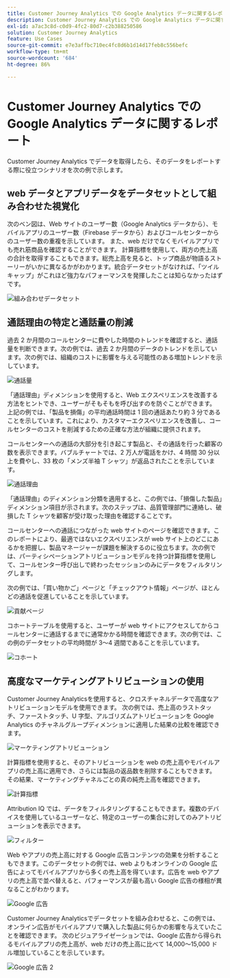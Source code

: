 ```yaml
---
title: Customer Journey Analytics での Google Analytics データに関するレポート
description: Customer Journey Analytics での Google Analytics データに関する有用なレポートを示します
exl-id: a7ac3c8d-c0d9-4fc2-80d7-c2b388250586
solution: Customer Journey Analytics
feature: Use Cases
source-git-commit: e7e3affbc710ec4fc8d6b1d14d17feb8c556befc
workflow-type: tm+mt
source-wordcount: '684'
ht-degree: 86%

---
```


# Customer Journey Analytics での Google Analytics データに関するレポート

Customer Journey Analytics でデータを取得したら、そのデータをレポートする際に役立つシナリオを次の例で示します。

## web データとアプリデータをデータセットとして組み合わせた視覚化

次のベン図は、Web サイトのユーザー数（Google Analytics データから）、モバイルアプリのユーザー数（Firebase データから）およびコールセンターからのユーザー数の重複を示しています。 また、web だけでなくモバイルアプリでも売れ筋商品を確認することができます。 計算指標を使用して、両方の売上高の合計を取得することもできます。総売上高を見ると、トップ商品が物語るストーリーがいかに異なるかがわかります。統合データセットがなければ、「ツイルキャップ」がこれほど強力なパフォーマンスを発揮したことは知らなかったはずです。

![組み合わせデータセット](../assets/combined-datasets.png)

## 通話理由の特定と通話量の削減

過去 2 か月間のコールセンターに費やした時間のトレンドを確認すると、通話量を判断できます。次の例では、過去 2 か月間のデータのトレンドを示しています。次の例では、組織のコストに影響を与える可能性のある増加トレンドを示しています。

![通話量](../assets/call-volume.png)

「通話理由」ディメンションを使用すると、Web エクスペリエンスを改善する方法をヒントでき、ユーザーがそもそもを呼び出すのを防ぐことができます。 上記の例では、「製品を損傷」の平均通話時間は 1 回の通話あたり約 3 分であることを示しています。これにより、カスタマーエクスペリエンスを改善し、コールセンターのコストを削減するための正確な方法が組織に提供されます。

コールセンターへの通話の大部分を引き起こす製品と、その通話を行った顧客の数を表示できます。バブルチャートでは、2 万人が電話をかけ、4 時間 30 分以上を費やし、33 枚の「メンズ半袖 T シャツ」が返品されたことを示しています。

![通話理由](../assets/call-reason.png)

「通話理由」のディメンション分類を適用すると、この例では、「損傷した製品」ディメンション項目が示されます。次のステップは、品質管理部門に連絡し、破損した T シャツを顧客が受け取った理由を確認することです。

コールセンターへの通話につながった web サイトのページを確認できます。このレポートにより、最適ではないエクスペリエンスが web サイト上のどこにあるかを把握し、製品マネージャーが課題を解決するのに役立ちます。次の例では、パーティシペーションアトリビューションモデルを持つ計算指標を使用して、コールセンター呼び出しで終わったセッションのみにデータをフィルタリングします。

次の例では、「買い物かご」ページと「チェックアウト情報」ページが、ほとんどの通話を促進していることを示しています。

![貢献ページ](../assets/contributing-pages.png)

コホートテーブルを使用すると、ユーザーが web サイトにアクセスしてからコールセンターに通話するまでに通常かかる時間を確認できます。次の例では、この例のデータセットの平均時間が 3～4 週間であることを示しています。

![コホート](../assets/cohort.png)

## 高度なマーケティングアトリビューションの使用

Customer Journey Analyticsを使用すると、クロスチャネルデータで高度なアトリビューションモデルを使用できます。 次の例では、売上高のラストタッチ、ファーストタッチ、U 字型、アルゴリズムアトリビューションを Google Analytics のチャネルグループディメンションに適用した結果の比較を確認できます。

![マーケティングアトリビューション](../assets/mktg-attribution.png)

計算指標を使用すると、そのアトリビューションを web の売上高やモバイルアプリの売上高に適用でき、さらには製品の返品数を削除することもできます。 その結果、マーケティングチャネルごとの真の純売上高を確認できます。

![計算指標](../assets/calc-metric.png)

Attribution IQ では、データをフィルタリングすることもできます。複数のデバイスを使用しているユーザーなど、特定のユーザーの集合に対してのみアトリビューションを表示できます。

![フィルター](../assets/filter.png)

Web やアプリの売上高に対する Google 広告コンテンツの効果を分析することもできます。このデータセットの例では、web よりもオンラインの Google 広告によってモバイルアプリから多くの売上高を得ています。広告を web やアプリの売上高で並べ替えると、パフォーマンスが最も高い Google 広告の様相が異なることがわかります。

![Google 広告](../assets/google-ad.png)

Customer Journey Analyticsでデータセットを組み合わせると、この例では、オンライン広告がモバイルアプリで購入した製品に何らかの影響を与えていたことを確認できます。 次のビジュアライゼーションでは、Google 広告から得られるモバイルアプリの売上高が、web だけの売上高に比べて 14,000～15,000 ドル増加していることを示しています。

![Google 広告 2](../assets/google-ad2.png)
